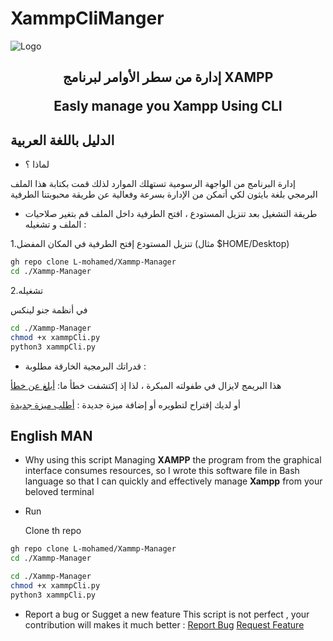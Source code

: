 # XammpCliManger

<img src="https://github.com/X00Byte/Xammp-manager/blob/main/repo_pic.png" alt="Logo">
<div align="center">
<h2>
<p>
    إدارة من سطر الأوامر لبرنامج XAMPP
</p>  
Easly manage you Xampp Using CLI
</h2>
</div>


## الدليل باللغة العربية
- لماذا ؟

إدارة البرنامج من الواجهة الرسومية تستهلك الموارد لذلك قمت بكتابة هذا الملف البرمجي بلغة بايثون لكي أتمكن من الإدارة بسرعة وفعالية عن طريقة محبوبتنا الطرفية
- طريقة التشغيل
بعد تنزيل المستودع ، افتح الطرفية داخل الملف قم بتغير صلاحيات الملف و تشغيله :

1.تنزيل المستودع
إفتح الطرفية في المكان المفضل (مثال $HOME/Desktop)

```bash
gh repo clone L-mohamed/Xammp-Manager
cd ./Xammp-Manager
```
2.تشغيله

في أنظمة جنو لينكس

```bash
cd ./Xammp-Manager
chmod +x xammpCli.py
python3 xammpCli.py
```

- قدراتك البرمجية الخارقة مطلوبة :
  
<div align="left">
    هذا البريمج لايزال في طفولته المبكرة ، لذا إذ إكتشفت خطأ ما:
   <a href="https://github.com/X00Byte/XammpCliManger/issues">أبلغ عن خطأ</a>
                                                                                           

   أو لديك إقتراح لتطويره أو إضافة ميزة جديدة :
  <a href="https://github.com/X00Byte/XammpCliManger/issues">أطلب ميزة جديدة</a>

</div> 
      
## English MAN 
- Why using this script
Managing **XAMPP** the program from the graphical interface consumes resources, so I wrote this software file in Bash language so that I can quickly and effectively manage **Xampp** from your beloved terminal 
- Run

  Clone th repo
```bash
gh repo clone L-mohamed/Xammp-Manager
cd ./Xammp-Manager
```

```bash
cd ./Xammp-Manager
chmod +x xammpCli.py
python3 xammpCli.py
```

- Report a bug or Sugget a new feature
This script is not perfect , your contribution will makes it much better : 
  <a href="https://github.com/X00Byte/XammpCliManger/issues">Report Bug</a>
  <a href="https://github.com/X00Byte/XammpCliManger/issues">Request Feature</a>

